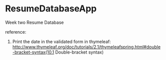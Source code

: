 # ResumeDatabaseApp

Week two Resume Database

reference: 
1. Print the date in the validated form in thymeleaf:
http://www.thymeleaf.org/doc/tutorials/2.1/thymeleafspring.html#double-bracket-syntax(10.1 Double-bracket syntax)
